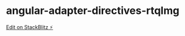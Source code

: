 # angular-adapter-directives-rtqlmg

[Edit on StackBlitz ⚡️](https://stackblitz.com/edit/angular-adapter-directives-rtqlmg)